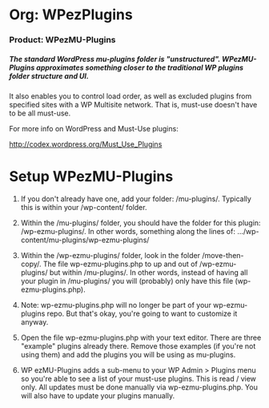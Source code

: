 # Org: WPezPlugins
### Product: WPezMU-Plugins

##### The standard WordPress mu-plugins folder is "unstructured". WPezMU-Plugins approximates something closer to the traditional WP plugins folder structure and UI.

It also enables you to control load order, as well as excluded plugins from specified sites with a WP Multisite network. That is, must-use doesn't have to be all must-use. 

For more info on WordPress and Must-Use plugins: 

http://codex.wordpress.org/Must_Use_Plugins


Setup WPezMU-Plugins
=====================

1) If you don't already have one, add your folder: /mu-plugins/. Typically this is within your /wp-content/ folder.

2) Within the /mu-plugins/ folder, you should have the folder for this plugin: /wp-ezmu-plugins/. In other words, something along the lines of: .../wp-content/mu-plugins/wp-ezmu-plugins/

3) Within the /wp-ezmu-plugins/ folder, look in the folder /move-then-copy/. The file wp-ezmu-plugins.php to up and out of /wp-ezmu-plugins/ but within /mu-plugins/. In other words, instead of having all your plugin in /mu-plugins/ you will (probably) only have this file (wp-ezmu-plugins.php).

4) Note: wp-ezmu-plugins.php will no longer be part of your wp-ezmu-plugins repo. But that's okay, you're going to want to customize it anyway. 

5) Open the file wp-ezmu-plugins.php with your text editor. There are three "example" plugins already there. Remove those examples (if you're not using them) and add the plugins you will be using as mu-plugins. 

6) WP ezMU-Plugins adds a sub-menu to your WP Admin > Plugins menu so you're able to see a list of your must-use plugins. This is read / view only. All updates must be done manually via wp-ezmu-plugins.php. You will also have to update your plugins manually. 